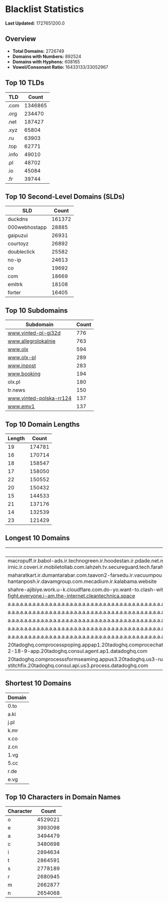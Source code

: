 # Blacklist Statistics

**Last Updated:** 1727651200.0

## Overview
- **Total Domains:** 2726749
- **Domains with Numbers:** 892524
- **Domains with Hyphens:** 608165
- **Vowel/Consonant Ratio:** 16433133/33052967

## Top 10 TLDs
| TLD | Count |
| --- | ----- |
| .com | 1346865 |
| .org | 234470 |
| .net | 187427 |
| .xyz | 65804 |
| .ru | 63903 |
| .top | 62771 |
| .info | 49010 |
| .pl | 48702 |
| .io | 45084 |
| .fr | 39744 |

## Top 10 Second-Level Domains (SLDs)
| SLD | Count |
| --- | ----- |
| duckdns | 161372 |
| 000webhostapp | 28885 |
| gaipuzui | 26931 |
| courtoyz | 26892 |
| doubleclick | 25582 |
| no-ip | 24613 |
| co | 19692 |
| com | 18669 |
| emltrk | 18108 |
| forter | 16405 |

## Top 10 Subdomains
| Subdomain | Count |
| --------- | ----- |
| www.vinted-pl-gj32d | 776 |
| www.allegrolokalnie | 763 |
| www.olx | 594 |
| www.olx-pl | 289 |
| www.inpost | 283 |
| www.booking | 194 |
| olx.pl | 180 |
| tr.news | 150 |
| www.vinted-polska-rr124 | 137 |
| www.emv1 | 137 |

## Top 10 Domain Lengths
| Length | Count |
| ------ | ----- |
| 19 | 174781 |
| 16 | 170714 |
| 18 | 158547 |
| 17 | 158050 |
| 22 | 150552 |
| 20 | 150432 |
| 15 | 144533 |
| 21 | 137176 |
| 14 | 132539 |
| 23 | 121429 |

## Longest 10 Domains
| Domain |
| ------ |
| macropuff.ir.babol-ads.ir.technogreen.ir.hoodestan.ir.pdade.net.maharatamoozi.ir.biores.ir.pbmarket.ir.shop-kala.ir.ayeroon.ir.kimia-choob.com.ov104-irnic.ir.coveri.ir.mobiletollab.com.lahzeh.tv.secureguard.tech.farahadaf.ir.yejadige.ir.tehraanvila.shop |
| maharatkart.ir.dumantarabar.com.taavon2-farsedu.ir.vacuumpou-ya.com.helikala.com.souli.ir.variz.me.javaherha.ir.mmpars-vnd.com.medisib.com.ojan.org.myheaven.ir.khanehma-hak.ir.wagg-on-ads.com.bor-hantanposh.ir.davamgroup.com.mecadium.ir.kalabama.website |
| shahre-ajibiye.work.u-k.cloudflare.com.do-yo.want-to.clash-with.this.www.microsoft.com.there-is-no.dlate-fine.google.comwww.dynu.com.count-with-me.cyou.com.now-sudo.rm-rf.ddns.net.we-are-here.again-to-fight.everyone.i-am.the-internet.cleantechnica.space |
| a.a.a.a.a.a.a.a.a.a.a.a.a.a.a.a.a.a.a.a.a.a.a.a.a.a.a.a.a.a.a.a.a.a.a.a.a.a.a.a.a.a.a.a.a.a.a.a.a.a.a.a.a.a.a.a.a.a.a.a.a.a.a.a.a.a.a.a.a.a.a.a.a.a.a.a.a.a.a.a.a.a.a.a.a.a.a.a.a.a.a.a.a.a.a.a.a.a.a.a.a.a.a.a.a.a.a.a.a.a.a.a.a.a.a.a.a.a.a.myniceposts.com |
| a.a.a.a.a.a.a.a.a.a.a.a.a.a.a.a.a.a.a.a.a.a.a.a.a.a.a.a.a.a.a.a.a.a.a.a.a.a.a.a.a.a.a.a.a.a.a.a.a.a.a.a.a.a.a.a.a.a.a.a.a.a.a.a.a.a.a.a.a.a.a.a.a.a.a.a.a.a.a.a.a.a.a.a.a.a.a.a.a.a.a.a.a.a.a.a.a.a.a.a.a.a.a.a.a.a.a.a.a.a.a.a.a.a.a.a.a.a.myniceposts.com |
| a.a.a.a.a.a.a.a.a.a.a.a.a.a.a.a.a.a.a.a.a.a.a.a.a.a.a.a.a.a.a.a.a.a.a.a.a.a.a.a.a.a.a.a.a.a.a.a.a.a.a.a.a.a.a.a.a.a.a.a.a.a.a.a.a.a.a.a.a.a.a.a.a.a.a.a.a.a.a.a.a.a.a.a.a.a.a.a.a.a.a.a.a.a.a.a.a.a.a.a.a.a.a.a.a.a.a.a.a.a.a.a.a.a.a.a.a.myniceposts.com |
| a.a.a.a.a.a.a.a.a.a.a.a.a.a.a.a.a.a.a.a.a.a.a.a.a.a.a.a.a.a.a.a.a.a.a.a.a.a.a.a.a.a.a.a.a.a.a.a.a.a.a.a.a.a.a.a.a.a.a.a.a.a.a.a.a.a.a.a.a.a.a.a.a.a.a.a.a.a.a.a.a.a.a.a.a.a.a.a.a.a.a.a.a.a.a.a.a.a.a.a.a.a.a.a.a.a.a.a.a.a.a.a.a.a.a.a.myniceposts.com |
| a.a.a.a.a.a.a.a.a.a.a.a.a.a.a.a.a.a.a.a.a.a.a.a.a.a.a.a.a.a.a.a.a.a.a.a.a.a.a.a.a.a.a.a.a.a.a.a.a.a.a.a.a.a.a.a.a.a.a.a.a.a.a.a.a.a.a.a.a.a.a.a.a.a.a.a.a.a.a.a.a.a.a.a.a.a.a.a.a.a.a.a.a.a.a.a.a.a.a.a.a.a.a.a.a.a.a.a.a.a.a.a.a.a.a.myniceposts.com |
| 20tadoghq.comprocesspoping.appap1.20tadoghq.comprocechat0-5al.agent.ap1.20tadoghq.0-13-9-app.ap1.20tadoghq.usage-comprocessbeta-urls.ap1.20tadoghq.helm-20tadoghq-iress.20tadoghq.helm-20tadoghq-2-18-9-app.20tadoghq.consul.agent.ap1.datadoghq.com |
| 20tadoghq.comprocesssformseaming.appus3.20tadoghq.us3-rum.api.us3.20tadoghq.appus3events.us3.20tadoghq.usage-comprocessbeta-intakes.us3.20tadoghq.comproductptn-1.q.20tadoghq.comproductptn-stitchfix.20tadoghq.consul.api.us3.process.datadoghq.com |

## Shortest 10 Domains
| Domain |
| ------ |
| 0.to |
| a.ki |
| j.pl |
| k.mr |
| x.co |
| z.cn |
| 1.vg |
| 5.cc |
| r.de |
| e.vg |

## Top 10 Characters in Domain Names
| Character | Count |
| --------- | ----- |
| o | 4529021 |
| e | 3993098 |
| a | 3494479 |
| c | 3480698 |
| i | 2894634 |
| t | 2864591 |
| s | 2778189 |
| r | 2680945 |
| m | 2662877 |
| n | 2654068 |
